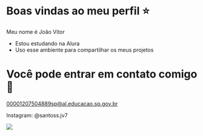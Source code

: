 # Boas vindas ao meu perfil ⭐

Meu nome é João Vitor
- Estou estudando na Alura
- Uso esse ambiente para compartilhar os meus projetos

# Você pode entrar em contato comigo 📱

00001207504889sp@al.educacao.sp.gov.br

Instagram: @santoss.jv7


![](https://media1.tenor.com/m/AN2p1JhF0akAAAAd/mewing.gif)
